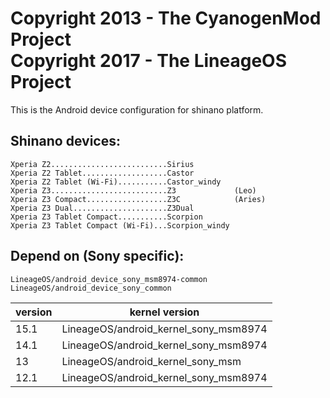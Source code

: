Copyright 2013 - The CyanogenMod Project  
Copyright 2017 - The LineageOS Project
================================

This is the Android device configuration for shinano platform.

Shinano devices:
----------------

    Xperia Z2..........................Sirius
    Xperia Z2 Tablet...................Castor
    Xperia Z2 Tablet (Wi-Fi)...........Castor_windy
    Xperia Z3..........................Z3             (Leo)
    Xperia Z3 Compact..................Z3C            (Aries)
    Xperia Z3 Dual.....................Z3Dual
    Xperia Z3 Tablet Compact...........Scorpion
    Xperia Z3 Tablet Compact (Wi-Fi)...Scorpion_windy


Depend on (Sony specific):
--------------------------

    LineageOS/android_device_sony_msm8974-common
    LineageOS/android_device_sony_common

| version | kernel version                        |
|---------|---------------------------------------|
| 15.1    | LineageOS/android_kernel_sony_msm8974 |
| 14.1    | LineageOS/android_kernel_sony_msm8974 |
| 13      | LineageOS/android_kernel_sony_msm     |
| 12.1    | LineageOS/android_kernel_sony_msm8974 |
